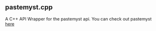 ## pastemyst.cpp

A C++ API Wrapper for the pastemyst api.
You can check out pastemyst [here](https://github.com/CodeMyst/pastemyst)